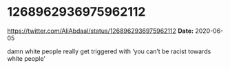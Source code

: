 # 1268962936975962112
https://twitter.com/AliAbdaal/status/1268962936975962112
**Date:** 2020-06-05

damn white people really get triggered with ‘you can’t be racist towards white people’
